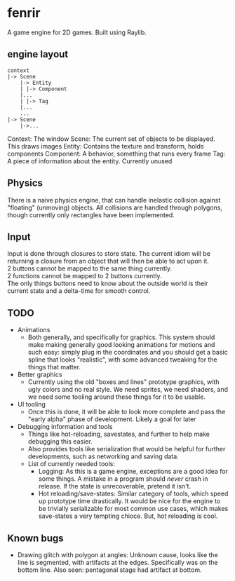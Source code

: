 # fenrir
A game engine for 2D games. Built using Raylib.

## engine layout

```
context
|-> Scene
    |-> Entity
    | |-> Component
    |...
    | |-> Tag
    |...
    ...
|-> Scene
    |->...
```
Context: The window
Scene: The current set of objects to be displayed. This draws images
Entity: Contains the texture and transform, holds components
Component: A behavior, something that runs every frame
Tag: A piece of information about the entity. Currently unused

## Physics
There is a naive physics engine, that can handle inelastic collision against "floating" (unmoving) objects. All collisions are handled through polygons, though currently only rectangles have been implemented.

## Input
Input is done through closures to store state. The current idiom will be returning a closure from an object that will then be able to act upon it.  
2 buttons cannot be mapped to the same thing currently.  
2 functions cannot be mapped to 2 buttons currently.  
The only things buttons need to know about the outside world is their current state and a delta-time for smooth control.  

## TODO
 - Animations
    - Both generally, and specifically for graphics. This system should make making generally good looking animations for motions and such easy: simply plug in the coordinates and you should get a basic spline that looks "realistic", with some advanced tweaking for the things that matter.
 - Better graphics
    - Currently using the old "boxes and lines" prototype graphics, with ugly colors and no real style. We need sprites, we need shaders, and we need some tooling around these things for it to be usable.
 - UI tooling
    - Once this is done, it will be able to look more complete and pass the "early alpha" phase of development. Likely a goal for later
 - Debugging information and tools
    - Things like hot-reloading, savestates, and further to help make debugging this easier.
    - Also provides tools like serialization that would be helpful for further developments, such as networking and saving data.
    - List of currently needed tools:
        - Logging: As this is a game engine, exceptions are a good idea for some things. A mistake in a program should *never* crash in release. If the state is unrecoverable, pretend it isn't.
        - Hot reloading/save-states: Similar category of tools, which speed up prototype time drastically. It would be nice for the engine to be trivially serializable for most common use cases, which makes save-states a very tempting chioce. But, hot reloading is cool.

## Known bugs
 - Drawing glitch with polygon at angles: Unknown cause, looks like the line is segmented, with artifacts at the edges. Specifically was on the bottom line. Also seen: pentagonal stage had artifact at bottom.